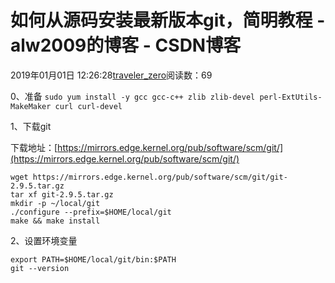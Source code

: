 # 如何从源码安装最新版本git，简明教程 - alw2009的博客 - CSDN博客





2019年01月01日 12:26:28[traveler_zero](https://me.csdn.net/alw2009)阅读数：69








0、准备
`sudo yum install -y gcc gcc-c++ zlib zlib-devel perl-ExtUtils-MakeMaker curl curl-devel`


1、下载git

下载地址：[https://mirrors.edge.kernel.org/pub/software/scm/git/](https://mirrors.edge.kernel.org/pub/software/scm/git/)

```
wget https://mirrors.edge.kernel.org/pub/software/scm/git/git-2.9.5.tar.gz
tar xf git-2.9.5.tar.gz
mkdir -p ~/local/git
./configure --prefix=$HOME/local/git
make && make install
```

2、设置环境变量

```
export PATH=$HOME/local/git/bin:$PATH
git --version
```





